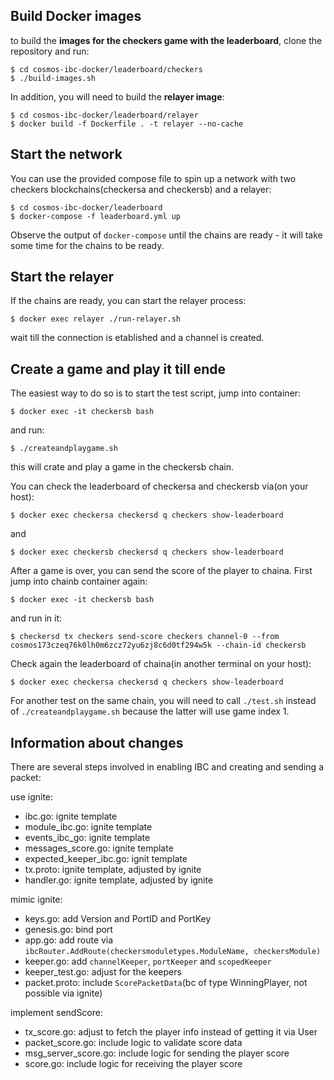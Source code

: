 ## Build Docker images

to build the **images for the checkers game with the leaderboard**, clone the repository and run:

```
$ cd cosmos-ibc-docker/leaderboard/checkers
$ ./build-images.sh
```

In addition, you will need to build the **relayer image**:

```
$ cd cosmos-ibc-docker/leaderboard/relayer
$ docker build -f Dockerfile . -t relayer --no-cache
```

## Start the network

You can use the provided compose file to spin up a network with two checkers blockchains(checkersa and checkersb) and a relayer:

```
$ cd cosmos-ibc-docker/leaderboard
$ docker-compose -f leaderboard.yml up

```

Observe the output of `docker-compose` until the chains are ready - it will take some time for the chains to be ready. 

## Start the relayer

If the chains are ready, you can start the relayer process:

```
$ docker exec relayer ./run-relayer.sh 
```

wait till the connection is etablished and a channel is created. 

## Create a game and play it till ende

The easiest way to do so is to start the test script, jump into container:

```
$ docker exec -it checkersb bash
```

and run:

```
$ ./createandplaygame.sh 
```

this will crate and play a game in the checkersb chain. 

You can check the leaderboard of checkersa and checkersb via(on your host):

```
$ docker exec checkersa checkersd q checkers show-leaderboard
```

and

```
$ docker exec checkersb checkersd q checkers show-leaderboard
```


After a game is over, you can send the score of the player to chaina. First jump into chainb container again:

```
$ docker exec -it checkersb bash
```

and run in it:

```
$ checkersd tx checkers send-score checkers channel-0 --from cosmos173czeq76k0lh0m6zcz72yu6zj8c6d0tf294w5k --chain-id checkersb
```

Check again the leaderboard of chaina(in another terminal on your host):

```
$ docker exec checkersa checkersd q checkers show-leaderboard
```

For another test on the same chain, you will need to call `./test.sh` instead of `./createandplaygame.sh` because the latter will use game index 1.

## Information about changes

There are several steps involved in enabling IBC and creating and sending a packet:

use ignite:
- ibc.go: ignite template
- module_ibc.go: ignite template
- events_ibc_go: ignite template
- messages_score.go: ignite template
- expected_keeper_ibc.go: ignit template
- tx.proto: ignite template, adjusted by ignite
- handler.go: ignite template, adjusted by ignite

mimic ignite:
- keys.go: add Version and PortID and PortKey
- genesis.go: bind port 
- app.go: add route via `ibcRouter.AddRoute(checkersmoduletypes.ModuleName, checkersModule)`
- keeper.go: add `channelKeeper`, `portKeeper` and `scopedKeeper`
- keeper_test.go: adjust for the keepers
- packet.proto: include `ScorePacketData`(bc of type WinningPlayer, not possible via ignite)

implement sendScore:
- tx_score.go: adjust to fetch the player info instead of getting it via User
- packet_score.go: include logic to validate score data
- msg_server_score.go: include logic for sending the player score
- score.go: include logic for receiving the player score